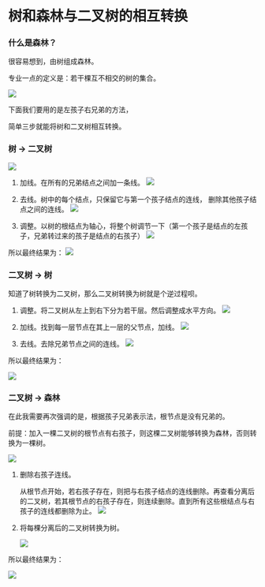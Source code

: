 # 树和森林与二叉树的相互转换

### 什么是森林？

很容易想到，由树组成森林。

专业一点的定义是：若干棵互不相交的树的集合。

![](../image/c2/porest-1.jpg)


下面我们要用的是左孩子右兄弟的方法，

简单三步就能将树和二叉树相互转换。

### 树 -> 二叉树

![](../image/c2/porest-2.jpg)

1. 加线。在所有的兄弟结点之间加一条线。
![](../image/c2/porest-3.gif)

2. 去线。树中的每个结点，只保留它与第一个孩子结点的连线，
删除其他孩子结点之间的连线。
![](../image/c2/porest-4.gif)

3. 调整。以树的根结点为轴心，将整个树调节一下（第一个孩子是结点的左孩子，兄弟转过来的孩子是结点的右孩子）
![](../image/c2/porest-5.gif)

所以最终结果为：
![](../image/c2/porest-6.jpg)

### 二叉树 -> 树

知道了树转换为二叉树，那么二叉树转换为树就是个逆过程呗。

1. 调整。将二叉树从左上到右下分为若干层。然后调整成水平方向。
![](../image/c2/porest-7.gif)

2. 加线。找到每一层节点在其上一层的父节点，加线。
![](../image/c2/porest-8.gif)

3. 去线。去除兄弟节点之间的连线。
![](../image/c2/porest-9.gif)

所以最终结果为：

![](../image/c2/porest-10.jpg)


### 二叉树 -> 森林

在此我需要再次强调的是，根据孩子兄弟表示法，根节点是没有兄弟的。

前提：加入一棵二叉树的根节点有右孩子，则这棵二叉树能够转换为森林，否则转换为一棵树。

![](../image/c2/porest-11.jpg)

1. 删除右孩子连线。
     
   从根节点开始，若右孩子存在，则把与右孩子结点的连线删除。再查看分离后的二叉树，若其根节点的右孩子存在，则连续删除。直到所有这些根结点与右孩子的连线都删除为止。
   ![](../image/c2/porest-12.gif)
   
2. 将每棵分离后的二叉树转换为树。

   ![](../image/c2/porest-13.gif)

所以最终结果为：

![](../image/c2/porest-14.jpg)
